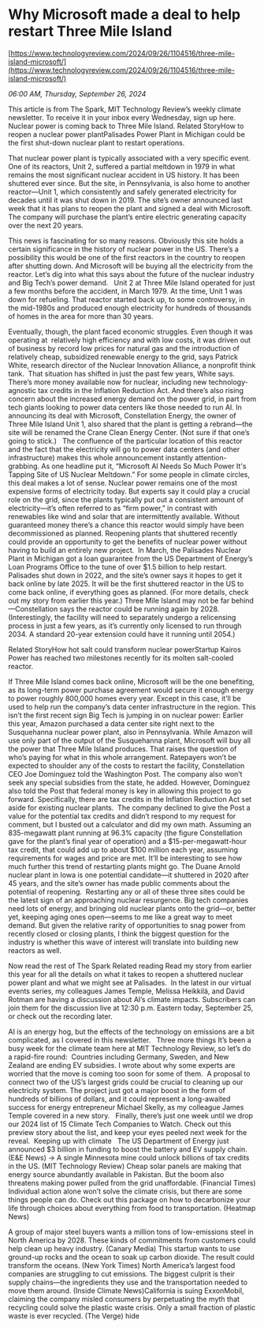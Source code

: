 # Why Microsoft made a deal to help restart Three Mile Island

[https://www.technologyreview.com/2024/09/26/1104516/three-mile-island-microsoft/](https://www.technologyreview.com/2024/09/26/1104516/three-mile-island-microsoft/)

*06:00 AM, Thursday, September 26, 2024*

This article is from The Spark, MIT Technology Review’s weekly climate newsletter. To receive it in your inbox every Wednesday, sign up here. Nuclear power is coming back to Three Mile Island. Related StoryHow to reopen a nuclear power plantPalisades Power Plant in Michigan could be the first shut-down nuclear plant to restart operations.

That nuclear power plant is typically associated with a very specific event. One of its reactors, Unit 2, suffered a partial meltdown in 1979 in what remains the most significant nuclear accident in US history. It has been shuttered ever since. But the site, in Pennsylvania, is also home to another reactor—Unit 1, which consistently and safely generated electricity for decades until it was shut down in 2019. The site’s owner announced last week that it has plans to reopen the plant and signed a deal with Microsoft. The company will purchase the plant’s entire electric generating capacity over the next 20 years.

This news is fascinating for so many reasons. Obviously this site holds a certain significance in the history of nuclear power in the US. There’s a possibility this would be one of the first reactors in the country to reopen after shutting down. And Microsoft will be buying all the electricity from the reactor. Let’s dig into what this says about the future of the nuclear industry and Big Tech’s power demand.   Unit 2 at Three Mile Island operated for just a few months before the accident, in March 1979. At the time, Unit 1 was down for refueling. That reactor started back up, to some controversy, in the mid-1980s and produced enough electricity for hundreds of thousands of homes in the area for more than 30 years.

Eventually, though, the plant faced economic struggles. Even though it was operating at  relatively high efficiency and with low costs, it was driven out of business by record low prices for natural gas and the introduction of relatively cheap, subsidized renewable energy to the grid, says Patrick White, research director of the Nuclear Innovation Alliance, a nonprofit think tank.  That situation has shifted in just the past few years, White says. There’s more money available now for nuclear, including new technology-agnostic tax credits in the Inflation Reduction Act. And there’s also rising concern about the increased energy demand on the power grid, in part from tech giants looking to power data centers like those needed to run AI. In announcing its deal with Microsoft, Constellation Energy, the owner of Three Mile Island Unit 1, also shared that the plant is getting a rebrand—the site will be renamed the Crane Clean Energy Center. (Not sure if that one’s going to stick.)   The confluence of the particular location of this reactor and the fact that the electricity will go to power data centers (and other infrastructure) makes this whole announcement instantly attention-grabbing. As one headline put it, “Microsoft AI Needs So Much Power It's Tapping Site of US Nuclear Meltdown.”  For some people in climate circles, this deal makes a lot of sense. Nuclear power remains one of the most expensive forms of electricity today. But experts say it could play a crucial role on the grid, since the plants typically put out a consistent amount of electricity—it’s often referred to as “firm power,” in contrast with renewables like wind and solar that are intermittently available. Without guaranteed money there’s a chance this reactor would simply have been decommissioned as planned. Reopening plants that shuttered recently could provide an opportunity to get the benefits of nuclear power without having to build an entirely new project.  In March, the Palisades Nuclear Plant in Michigan got a loan guarantee from the US Department of Energy’s Loan Programs Office to the tune of over $1.5 billion to help restart. Palisades shut down in 2022, and the site’s owner says it hopes to get it back online by late 2025. It will be the first shuttered reactor in the US to come back online, if everything goes as planned. (For more details, check out my story from earlier this year.) Three Mile Island may not be far behind—Constellation says the reactor could be running again by 2028. (Interestingly, the facility will need to separately undergo a relicensing process in just a few years, as it’s currently only licensed to run through 2034. A standard 20-year extension could have it running until 2054.)

Related StoryHow hot salt could transform nuclear powerStartup Kairos Power has reached two milestones recently for its molten salt-cooled reactor.

If Three Mile Island comes back online, Microsoft will be the one benefiting, as its long-term power purchase agreement would secure it enough energy to power roughly 800,000 homes every year. Except in this case, it’ll be used to help run the company’s data center infrastructure in the region. This isn’t the first recent sign Big Tech is jumping in on nuclear power: Earlier this year, Amazon purchased a data center site right next to the Susquehanna nuclear power plant, also in Pennsylvania. While Amazon will use only part of the output of the Susquehanna plant, Microsoft will buy all the power that Three Mile Island produces. That raises the question of who’s paying for what in this whole arrangement. Ratepayers won’t be expected to shoulder any of the costs to restart the facility, Constellation CEO Joe Dominguez told the Washington Post. The company also won’t seek any special subsidies from the state, he added. However, Dominguez also told the Post that federal money is key in allowing this project to go forward. Specifically, there are tax credits in the Inflation Reduction Act set aside for existing nuclear plants.   The company declined to give the Post a value for the potential tax credits and didn’t respond to my request for comment, but I busted out a calculator and did my own math. Assuming an 835-megawatt plant running at 96.3% capacity (the figure Constellation gave for the plant’s final year of operation) and a $15-per-megawatt-hour tax credit, that could add up to about $100 million each year, assuming requirements for wages and price are met. It’ll be interesting to see how much further this trend of restarting plants might go. The Duane Arnold nuclear plant in Iowa is one potential candidate—it shuttered in 2020 after 45 years, and the site’s owner has made public comments about the potential of reopening.  Restarting any or all of these three sites could be the latest sign of an approaching nuclear resurgence. Big tech companies need lots of energy, and bringing old nuclear plants onto the grid—or, better yet, keeping aging ones open—seems to me like a great way to meet demand. But given the relative rarity of opportunities to snag power from recently closed or closing plants, I think the biggest question for the industry is whether this wave of interest will translate into building new reactors as well.

Now read the rest of The Spark Related reading Read my story from earlier this year for all the details on what it takes to reopen a shuttered nuclear power plant and what we might see at Palisades.  In the latest in our virtual events series, my colleagues James Temple, Melissa Heikkilä, and David Rotman are having a discussion about AI’s climate impacts. Subscribers can join them for the discussion live at 12:30 p.m. Eastern today, September 25, or check out the recording later.

AI is an energy hog, but the effects of the technology on emissions are a bit complicated, as I covered in this newsletter.   Three more things It’s been a busy week for the climate team here at MIT Technology Review, so let’s do a rapid-fire round:   Countries including Germany, Sweden, and New Zealand are ending EV subsidies. I wrote about why some experts are worried that the move is coming too soon for some of them.  A proposal to connect two of the US’s largest grids could be crucial to cleaning up our electricity system. The project just got a major boost in the form of hundreds of billions of dollars, and it could represent a long-awaited success for energy entrepreneur Michael Skelly, as my colleague James Temple covered in a new story.   Finally, there’s just one week until we drop our 2024 list of 15 Climate Tech Companies to Watch. Check out this preview story about the list, and keep your eyes peeled next week for the reveal.   Keeping up with climate   The US Department of Energy just announced $3 billion in funding to boost the battery and EV supply chain. (E&E News) → A single Minnesota mine could unlock billions of tax credits in the US. (MIT Technology Review) Cheap solar panels are making that energy source abundantly available in Pakistan. But the boom also threatens making power pulled from the grid unaffordable. (Financial Times) Individual action alone won’t solve the climate crisis, but there are some things people can do. Check out this package on how to decarbonize your life through choices about everything from food to transportation. (Heatmap News)

A group of major steel buyers wants a million tons of low-emissions steel in North America by 2028. These kinds of commitments from customers could help clean up heavy industry. (Canary Media) This startup wants to use ground-up rocks and the ocean to soak up carbon dioxide. The result could transform the oceans. (New York Times) North America’s largest food companies are struggling to cut emissions. The biggest culprit is their supply chains—the ingredients they use and the transportation needed to move them around. (Inside Climate News)California is suing ExxonMobil, claiming the company misled consumers by perpetuating the myth that recycling could solve the plastic waste crisis. Only a small fraction of plastic waste is ever recycled. (The Verge) hide

